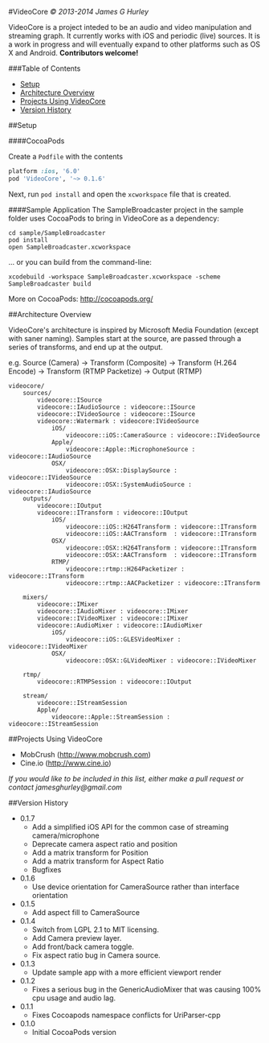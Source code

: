
#VideoCore
_&copy; 2013-2014 James G Hurley_

VideoCore is a project inteded to be an audio and video manipulation and streaming graph.  It currently works with iOS and periodic (live) sources.  It is a work in progress and will eventually expand to other platforms such as OS X and Android.  **Contributors welcome!**

###Table of Contents
* [Setup](#setup)
* [Architecture Overview](#architecture-overview)
* [Projects Using VideoCore](#projects-using-videocore)
* [Version History](#version-history)

##Setup

####CocoaPods

Create a `Podfile` with the contents
``` ruby
platform :ios, '6.0'
pod 'VideoCore', '~> 0.1.6'
```
Next, run `pod install` and open the `xcworkspace` file that is created.

####Sample Application
The SampleBroadcaster project in the sample folder uses CocoaPods to bring in
VideoCore as a dependency:

```
cd sample/SampleBroadcaster
pod install
open SampleBroadcaster.xcworkspace
```

... or you can build from the command-line:
```
xcodebuild -workspace SampleBroadcaster.xcworkspace -scheme SampleBroadcaster build
```
More on CocoaPods: http://cocoapods.org/


##Architecture Overview

VideoCore's architecture is inspired by Microsoft Media Foundation (except with saner naming).  Samples start at the source, are passed through a series of transforms, and end up at the output.

e.g. Source (Camera) -> Transform (Composite) -> Transform (H.264 Encode) -> Transform (RTMP Packetize) -> Output (RTMP)

```
videocore/
    sources/
        videocore::ISource
        videocore::IAudioSource : videocore::ISource
        videocore::IVideoSource : videocore::ISource
        videocore::Watermark : videocore:IVideoSource
            iOS/
                videocore::iOS::CameraSource : videocore::IVideoSource
            Apple/
                videocore::Apple::MicrophoneSource : videocore::IAudioSource
            OSX/
                videocore::OSX::DisplaySource : videocore::IVideoSource
                videocore::OSX::SystemAudioSource : videocore::IAudioSource
    outputs/
        videocore::IOutput
        videocore::ITransform : videocore::IOutput
            iOS/
                videocore::iOS::H264Transform : videocore::ITransform
                videocore::iOS::AACTransform  : videocore::ITransform
            OSX/
                videocore::OSX::H264Transform : videocore::ITransform
                videocore::OSX::AACTransform  : videocore::ITransform
            RTMP/
                videocore::rtmp::H264Packetizer : videocore::ITransform
                videocore::rtmp::AACPacketizer : videocore::ITransform

    mixers/
        videocore::IMixer
        videocore::IAudioMixer : videocore::IMixer
        videocore::IVideoMixer : videocore::IMixer
        videocore::AudioMixer : videocore::IAudioMixer
            iOS/
                videocore::iOS::GLESVideoMixer : videocore::IVideoMixer
            OSX/
                videocore::OSX::GLVideoMixer : videocore::IVideoMixer

    rtmp/
        videocore::RTMPSession : videocore::IOutput

    stream/
        videocore::IStreamSession
        Apple/
            videocore::Apple::StreamSession : videocore::IStreamSession

```
##Projects Using VideoCore

* MobCrush (http://www.mobcrush.com)
* Cine.io (http://www.cine.io)

_If you would like to be included in this list, either make a pull request or contact jamesghurley@gmail.com_

##Version History

* 0.1.7 
    * Add a simplified iOS API for the common case of streaming camera/microphone
    * Deprecate camera aspect ratio and position
    * Add a matrix transform for Position
    * Add a matrix transform for Aspect Ratio
    * Bugfixes
* 0.1.6
	* Use device orientation for CameraSource rather than interface orientation
* 0.1.5 
	* Add aspect fill to CameraSource
* 0.1.4 
	* Switch from LGPL 2.1 to MIT licensing.
    * Add Camera preview layer. 
    * Add front/back camera toggle.
    * Fix aspect ratio bug in Camera source.
* 0.1.3 
	* Update sample app with a more efficient viewport render
* 0.1.2 
	* Fixes a serious bug in the GenericAudioMixer that was causing 100% cpu usage and audio lag.
* 0.1.1 
 	* Fixes Cocoapods namespace conflicts for UriParser-cpp
* 0.1.0 
	* Initial CocoaPods version


